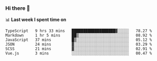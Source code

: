 ### Hi there 👋

<!--
**DBvc/DBvc** is a ✨ _special_ ✨ repository because its `README.md` (this file) appears on your GitHub profile.

Here are some ideas to get you started:

- 🔭 I’m currently working on ...
- 🌱 I’m currently learning ...
- 👯 I’m looking to collaborate on ...
- 🤔 I’m looking for help with ...
- 💬 Ask me about ...
- 📫 How to reach me: ...
- 😄 Pronouns: ...
- ⚡ Fun fact: ...
-->

📊 **Last week I spent time on**
<!--START_SECTION:waka-->

```text
TypeScript   9 hrs 33 mins   ███████████████████▓░░░░░   78.27 %
Markdown     1 hr 5 mins     ██▒░░░░░░░░░░░░░░░░░░░░░░   08.92 %
JavaScript   37 mins         █▒░░░░░░░░░░░░░░░░░░░░░░░   05.12 %
JSON         24 mins         ▓░░░░░░░░░░░░░░░░░░░░░░░░   03.29 %
SCSS         21 mins         ▓░░░░░░░░░░░░░░░░░░░░░░░░   02.91 %
Vue.js       3 mins          ░░░░░░░░░░░░░░░░░░░░░░░░░   00.47 %
```

<!--END_SECTION:waka-->
